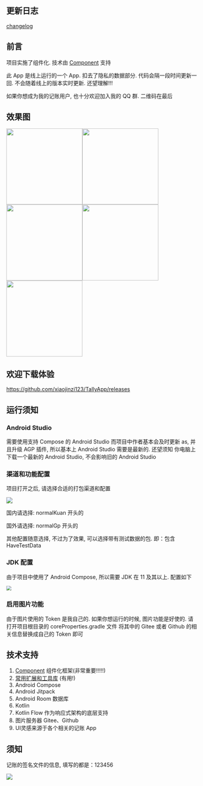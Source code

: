 ## 更新日志
[changelog](./app-tally/changelog.md)

## 前言

项目实施了组件化. 技术由 [Component](https://github.com/xiaojinzi123/Component) 支持

此 App 是线上运行的一个 App. 扣去了隐私的数据部分. 代码会隔一段时间更新一回. 不会随着线上的版本实时更新. 还望理解!!!

如果你想成为我的记账用户, 也十分欢迎加入我的 QQ 群. 二维码在最后

## 效果图

<img src="./app-tally/document/appImgs/1_1_0/img_1.png" width="200" /><img src="./app-tally/document/appImgs/1_1_0/img_2.png" width="200" /><img src="./app-tally/document/appImgs/1_1_0/img_3.png" width="200" /><img src="./app-tally/document/appImgs/1_1_0/img_4.png" width="200" /><img src="./app-tally/document/appImgs/1_1_0/img_5.png" width="200" />

## 欢迎下载体验

https://github.com/xiaojinzi123/TallyApp/releases

## 运行须知

### Android Studio
需要使用支持 Compose 的 Android Studio
而项目中作者基本会及时更新 as, 并且升级 AGP 插件, 所以基本上 Android Studio 需要是最新的. 还望须知
你电脑上下载一个最新的 Android Studio, 不会影响旧的 Android Studio

### 渠道和功能配置

项目打开之后, 请选择合适的打包渠道和配置

![](https://s2.loli.net/2022/03/02/3nBXxSwy9kzMD1m.png)

国内请选择: normalKuan 开头的

国外请选择: normalGp 开头的

其他配置随意选择, 不过为了效果, 可以选择带有测试数据的包. 即：包含 HaveTestData

### JDK 配置

由于项目中使用了 Android Compose, 所以需要 JDK 在 11 及其以上. 配置如下

<img src="https://s2.loli.net/2022/03/02/QNcOB32d5alZgUW.png" style="zoom:80%;" />

### 启用图片功能
由于图片使用的 Token 是我自己的. 如果你想运行的时候, 图片功能是好使的. 请打开项目根目录的 coreProperties.gradle 文件
将其中的 Gitee 或者 Github 的相关信息替换成自己的 Token 即可

## 技术支持

1. [Component](https://github.com/xiaojinzi123/Component) 组件化框架(非常重要!!!!!)
2. [常用扩展和工具库](https://github.com/xiaojinzi123/AndroidSupport) (有用!)
3. Android Compose
4. Android Jitpack
5. Android Room 数据库
6. Kotlin
7. Kotlin Flow 作为响应式架构的底层支持
8. 图片服务器 Gitee、Github
9. UI灵感来源于各个相关的记账 App

## 须知

记账的签名文件的信息, 填写的都是：123456

![](https://s2.loli.net/2022/03/02/Yz1hocrHnqeJMRI.png)
